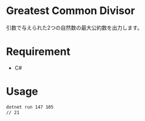 # Greatest Common Divisor
引数で与えられた2つの自然数の最大公約数を出力します。

# Requirement
* C#

# Usage
```bash
dotnet run 147 105
// 21
```